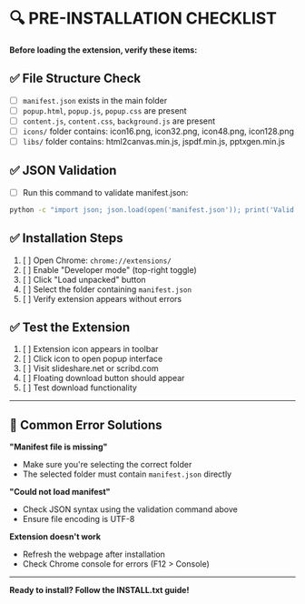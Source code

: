 # 🔍 PRE-INSTALLATION CHECKLIST

**Before loading the extension, verify these items:**

## ✅ File Structure Check
- [ ] `manifest.json` exists in the main folder
- [ ] `popup.html`, `popup.js`, `popup.css` are present
- [ ] `content.js`, `content.css`, `background.js` are present
- [ ] `icons/` folder contains: icon16.png, icon32.png, icon48.png, icon128.png
- [ ] `libs/` folder contains: html2canvas.min.js, jspdf.min.js, pptxgen.min.js

## ✅ JSON Validation
- [ ] Run this command to validate manifest.json:
```bash
python -c "import json; json.load(open('manifest.json')); print('Valid JSON')"
```

## ✅ Installation Steps
1. [ ] Open Chrome: `chrome://extensions/`
2. [ ] Enable "Developer mode" (top-right toggle)
3. [ ] Click "Load unpacked" button
4. [ ] Select the folder containing `manifest.json`
5. [ ] Verify extension appears without errors

## ✅ Test the Extension
1. [ ] Extension icon appears in toolbar
2. [ ] Click icon to open popup interface
3. [ ] Visit slideshare.net or scribd.com
4. [ ] Floating download button should appear
5. [ ] Test download functionality

---

## 🚨 Common Error Solutions

**"Manifest file is missing"**
- Make sure you're selecting the correct folder
- The selected folder must contain `manifest.json` directly

**"Could not load manifest"**
- Check JSON syntax using the validation command above
- Ensure file encoding is UTF-8

**Extension doesn't work**
- Refresh the webpage after installation
- Check Chrome console for errors (F12 > Console)

---

**Ready to install? Follow the INSTALL.txt guide!**